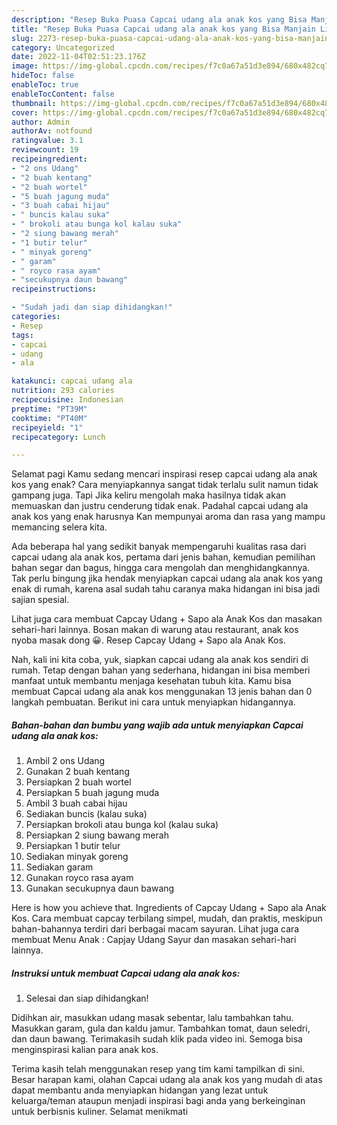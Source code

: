 ```yaml
---
description: "Resep Buka Puasa Capcai udang ala anak kos yang Bisa Manjain Lidah"
title: "Resep Buka Puasa Capcai udang ala anak kos yang Bisa Manjain Lidah"
slug: 2273-resep-buka-puasa-capcai-udang-ala-anak-kos-yang-bisa-manjain-lidah
category: Uncategorized
date: 2022-11-04T02:51:23.176Z
image: https://img-global.cpcdn.com/recipes/f7c0a67a51d3e894/680x482cq70/capcai-udang-ala-anak-kos-foto-resep-utama.jpg
hideToc: false
enableToc: true
enableTocContent: false
thumbnail: https://img-global.cpcdn.com/recipes/f7c0a67a51d3e894/680x482cq70/capcai-udang-ala-anak-kos-foto-resep-utama.jpg
cover: https://img-global.cpcdn.com/recipes/f7c0a67a51d3e894/680x482cq70/capcai-udang-ala-anak-kos-foto-resep-utama.jpg
author: Admin
authorAv: notfound
ratingvalue: 3.1
reviewcount: 19
recipeingredient:
- "2 ons Udang"
- "2 buah kentang"
- "2 buah wortel"
- "5 buah jagung muda"
- "3 buah cabai hijau"
- " buncis kalau suka"
- " brokoli atau bunga kol kalau suka"
- "2 siung bawang merah"
- "1 butir telur"
- " minyak goreng"
- " garam"
- " royco rasa ayam"
- "secukupnya daun bawang"
recipeinstructions:

- "Sudah jadi dan siap dihidangkan!"
categories:
- Resep
tags:
- capcai
- udang
- ala

katakunci: capcai udang ala 
nutrition: 293 calories
recipecuisine: Indonesian
preptime: "PT39M"
cooktime: "PT40M"
recipeyield: "1"
recipecategory: Lunch

---
```



Selamat pagi Kamu sedang mencari inspirasi resep capcai udang ala anak kos yang enak? Cara menyiapkannya sangat tidak terlalu sulit namun tidak gampang juga. Tapi Jika keliru mengolah maka hasilnya tidak akan memuaskan dan justru cenderung tidak enak. Padahal capcai udang ala anak kos yang enak harusnya Kan mempunyai aroma dan rasa yang mampu memancing selera kita.


Ada beberapa hal yang sedikit banyak mempengaruhi kualitas rasa dari capcai udang ala anak kos, pertama dari jenis bahan, kemudian pemilihan bahan segar dan bagus, hingga cara mengolah dan menghidangkannya. Tak perlu bingung jika hendak menyiapkan capcai udang ala anak kos yang enak di rumah, karena asal sudah tahu caranya maka hidangan ini bisa jadi sajian spesial.

Lihat juga cara membuat Capcay Udang + Sapo ala Anak Kos dan masakan sehari-hari lainnya. Bosan makan di warung atau restaurant, anak kos nyoba masak dong 😀. Resep Capcay Udang + Sapo ala Anak Kos.


Nah, kali ini kita coba, yuk, siapkan capcai udang ala anak kos sendiri di rumah. Tetap dengan bahan yang sederhana, hidangan ini bisa memberi manfaat untuk membantu menjaga kesehatan tubuh kita. Kamu bisa membuat Capcai udang ala anak kos menggunakan 13 jenis bahan dan 0 langkah pembuatan. Berikut ini cara untuk menyiapkan hidangannya.

<!--inarticleads1-->

##### Bahan-bahan dan bumbu yang wajib ada untuk menyiapkan Capcai udang ala anak kos:

1. Ambil 2 ons Udang
1. Gunakan 2 buah kentang
1. Persiapkan 2 buah wortel
1. Persiapkan 5 buah jagung muda
1. Ambil 3 buah cabai hijau
1. Sediakan  buncis (kalau suka)
1. Persiapkan  brokoli atau bunga kol (kalau suka)
1. Persiapkan 2 siung bawang merah
1. Persiapkan 1 butir telur
1. Sediakan  minyak goreng
1. Sediakan  garam
1. Gunakan  royco rasa ayam
1. Gunakan secukupnya daun bawang


Here is how you achieve that. Ingredients of Capcay Udang + Sapo ala Anak Kos. Cara membuat capcay terbilang simpel, mudah, dan praktis, meskipun bahan-bahannya terdiri dari berbagai macam sayuran. Lihat juga cara membuat Menu Anak : Capjay Udang Sayur dan masakan sehari-hari lainnya. 

<!--inarticleads2-->

##### Instruksi untuk membuat Capcai udang ala anak kos:


1. Selesai dan siap dihidangkan!

Didihkan air, masukkan udang masak sebentar, lalu tambahkan tahu. Masukkan garam, gula dan kaldu jamur. Tambahkan tomat, daun seledri, dan daun bawang. Terimakasih sudah klik pada video ini. Semoga bisa menginspirasi kalian para anak kos. 

Terima kasih telah menggunakan resep yang tim kami tampilkan di sini. Besar harapan kami, olahan Capcai udang ala anak kos yang mudah di atas dapat membantu anda menyiapkan hidangan yang lezat untuk keluarga/teman ataupun menjadi inspirasi bagi anda yang berkeinginan untuk berbisnis kuliner. Selamat menikmati
